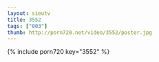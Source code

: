 ```yaml
--- 
layout: sieutv
title: 3552
tags: ["003"]
thumb: http://porn720.net/video/3552/poster.jpg
---
```

{% include porn720 key="3552" %} 
